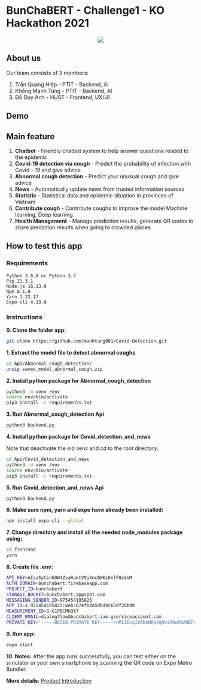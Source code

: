 # BunChaBERT - Challenge1 - KO Hackathon 2021

<div align = "center"> <img src = "https://user-images.githubusercontent.com/44777689/142732702-fb3c6622-f5b6-4687-87f7-185e24e2dc88.png" /> </div>

## About us

Our team consists of 3 members:

1. Trần Quang Hiệp - PTIT - Backend, AI
2. Khổng Mạnh Tùng - PTIT - Backend, AI
3. Đỗ Duy Anh - HUST - Frontend, UX/UI

## Demo

## Main feature

1. **Chatbot** - Friendly chatbot system to help answer questions related to the
   epidemic
2. **Covid-19 detection via cough** - Predict the probability of infection with
   Covid - 19 and give advice
3. **Abnormal cough detection** - Predict your unusual cough and give advice
4. **News** - Automatically update news from trusted information sources
5. **Statistic** - Statistical data and epidemic situation in provinces of
   Vietnam
6. **Contribute cough** - Contribute coughs to improve the model Machine
   learning, Deep learning
7. **Health Management** - Manage prediction results, generate QR codes to share
   prediction results when going to crowded places

## How to test this app

### Requirements

```
Python 3.6.9 or Python 3.7
Pip 21.3.1
Node.js 16.13.0
Npm 8.1.0
Yarn 1.22.17
Expo-cli 4.13.0
```

### Instructions

**0. Clone the folder app:**

```sh
git clone https://github.com/manhtung001/Covid-Detection.git
```

**1. Extract the model file to detect abnormal coughs**

```sh
cd Api/Abnormal_cough_detection/
unzip saved_model_abnormal_cough.zip
```

**2. Install python package for Abnormal_cough_detection**

```sh
python3 -m venv /env
source env/bin/activate
pip3 install -r requirements.txt
```

**3. Run Abnormal_cough_detection Api**

```sh
python3 backend.py
```

**4. Install python package for Covid_detection_and_news**

Note that deactivate the old venv and cd to the root directory.

```sh
cd Api/Covid_detection_and_news
python3 -m venv /env
source env/bin/activate
pip3 install -r requirements.txt
```

**5. Run Covid_detection_and_news Api**

```sh
python3 backend.py
```

**6. Make sure npm, yarn and expo have already been installed:**

```sh
npm install expo-cli --global
```

**7. Change directory and install all the needed node_modules package using:**

```sh
cd frontend
yarn
```

**8. Create file .env:**

```sh
API_KEY=AIzaSyCin6OW4ZvaRuktV9jXncBWELKnlF8sSVM
AUTH_DOMAIN=bunchabert.firebaseapp.com
PROJECT_ID=bunchabert
STORAGE_BUCKET=bunchabert.appspot.com
MESSAGING_SENDER_ID=975454195825
APP_ID=1:975454195825:web:67efbda5dbd0c65df20bd0
MEASUREMENT_ID=G-G1PBCMKQX7
CLIENT_EMAIL=dialogflow@bunchabert.iam.gserviceaccount.com
PRIVATE_KEY='-----BEGIN PRIVATE KEY-----\nMIIEvgIBADANBgkqhkiG9w0BAQEFAASCBKgwggSkAgEAAoIBAQDf1jE5E8xUM14c\nW4hXyMjLmzUXI24wMs8GGwjewQb6TSmqcqoTdEgPIXc+MtskZndlbYao3OXVIPAh\nB2k0XSPQM0c9FET07kGPZqw2slfSrtkSNWKuqIGXDFU0oT+H2WR0lPFr8xnRNU7N\nvoGoQT/YWKpwxZfATkPXHszNQxZAULASM6yQwKgEGvzbjyfRulc6ZneYugN2upWG\nT4+CgYGKC+LffmstIQBhBiI329Jz3HJb0DzD7aSUp2u9+OEpzO89798kC4MroZZm\nSqohl96Z5U1iyzTeeGKc40vM0dDzChfxClFxJYzCTzXFidCrhAZCap1yoO6v+JxD\nhVpp74rnAgMBAAECggEAT3r4GYNdL5zZ0wnxfPJP0nR3QpMTIkw4VLuux6IU/zX9\nEIgMukG1AKJqfAyE4gT8amicw0NE3QwIGEJQagaUm+5JYnfbEHm1j9zuU7G6G5Z4\nf82zD7/H3EHF051aOLvJvtfQbftxdGcQZ2A5G+ynZgP96XNQMjnYPv+xy0UCFq2l\npXD8vWUGgXhKyRISCxXfwuIzVhYkoPSkuf3O2j7LQnhHCkOxN2heuYcXP2JppUCd\nIGXS8UorMJEarFNhrzAuuOsCLo/7IIDH2O2lvGzHQIrROv0owVVObIdtG+L94m/c\nCOIjJN0uqEeezw63tFyUY+kcfQoD6JlhGtq1+kPaIQKBgQD//e5gyRYo8btrwS9a\nFsEhFQ3VamYvgvdJ/HnW/jpo2bRfTTOxesb6keLkOLupO+U6GqalNFURuiK1c4rg\noZ7bL3Sn3Fz8Odb4KpGSqzFEhJsCwqy4vzqR7rvndwqMy5vSxChamDDOqL4cCg9c\ngUhEqJML5jjdD0V35FQZdlicUQKBgQDf2ABRo6FBvJz4dnPg/bdiYgFRT5EPxgeM\nMbkyhrOobwCJL9k5g5pMi6ZRwoPOWwW/ZkH89EY0i+dBNx9msLVeDAUkoJl8aVD9\nPVLdYJ0POjJ6LFH4s2v6LVujiASb+tYUaVouTXZLIBCysPSs6tUks7A/SzApzP80\neXbhNjC9twKBgQCC0m6EH7+nZQH2618blw1TrsLHEfzuwutFcDWD3aBT/Q3ktjt4\ns9oEK5HcN/IPZoCa1Qvc2YWv7YPXXxjV+0KHmRTww/jxHU3yvS5v2fTvoyTkoEBM\nmc2AzpRQkdFeap9TctN8mNI4ipu9EJcRGzCnhc7AAgOFVUyXHKSt7oESQQKBgAul\nn46f5voWqEw9TZY9XVdfJhZm/3NEqIvg4nQAkkSHUg3RUYoukM6+zW6fomAQWGI3\nHePdifGd/fBkv9uGAkncckAPoyzYBgDHOhKOvl1Wd93nhHReUZX42jXOE/9Rs+Xn\n/Ws/WJJcHsJNds2wglqghuEkNmNWaUj/sPHS8gJNAoGBANDH94HllE6Wel2BplaZ\np+3vYkIe3+WTUQutZ4O5v5WEGsdrq+XIxb+9SjWy7HdwYi+ZPZerq0gfcJI2atTH\nScopyt9+WSjMa4Lm8EYYa8qptPUf1w6sXFjLi/s02RzkQP/0TStg0FCcOR7NOatK\nL/d8EVrS/YEXoGNxqz1Ttekz\n-----END PRIVATE KEY-----\n'
```

**9. Run app:**

```sh
expo start
```

**10. Notes:** After the app runs successfully, you can test either on the
simulator or your own smartphone by scanning the QR code on Expo Metro Bundler.

**More details**:
[Product Introduction](https://docs.google.com/presentation/d/1qONxEO1htEpywhxtx3e9fyZOpD-Yjg52bfWI4bz216g/edit?usp=sharing)
